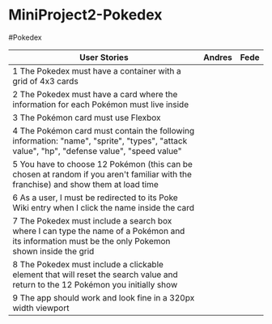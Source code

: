 # MiniProject2-Pokedex

#Pokedex

| User Stories     | Andres | Fede |
| ---------------- | :--: | ---: |
| 1 The Pokedex must have a container with a grid of 4x3 cards   |     |      |
| 2 The Pokedex must have a card where the information for each Pokémon must live inside   |      |     |
| 3 The Pokémon card must use Flexbox  |     |      |
| 4 The Pokémon card must contain the following information: "name", "sprite", "types", "attack value", "hp", "defense value", "speed value"   |     |      |
| 5 You have to choose 12 Pokémon (this can be chosen at random if you aren't familiar with the franchise) and show them at load time  |     |      |
| 6 As a user, I must be redirected to its Poke Wiki entry when I click the name inside the card  |     |      |
| 7 The Pokedex must include a search box where I can type the name of a Pokémon and its information must be the only Pokemon shown inside the grid   |     |      |
| 8 The Pokedex must include a clickable element that will reset the search value and return to the 12 Pokémon you initially show   |     |      |
| 9 The app should work and look fine in a 320px width viewport  |     |      |
